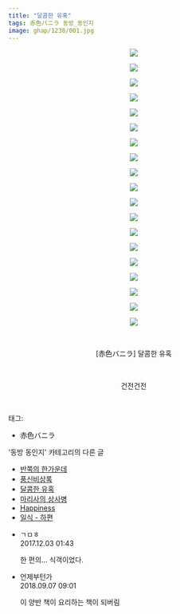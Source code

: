 ```yaml
---
title: "달콤한 유혹"
tags: 赤色バニラ 동방_동인지
image: ghap/1238/001.jpg
---
```

<div class="article">
<p style="text-align: center; clear: none; float: none;"><img src="{{ site.nasurl }}/ghap/1238/001.jpg"/></p>
<p style="text-align: center; clear: none; float: none;"><img src="{{ site.nasurl }}/ghap/1238/002.jpg"/></p>
<p style="text-align: center; clear: none; float: none;"><img src="{{ site.nasurl }}/ghap/1238/003.jpg"/></p>
<p style="text-align: center; clear: none; float: none;"><img src="{{ site.nasurl }}/ghap/1238/004.jpg"/></p>
<p style="text-align: center; clear: none; float: none;"><img src="{{ site.nasurl }}/ghap/1238/005.jpg"/></p>
<p style="text-align: center; clear: none; float: none;"><img src="{{ site.nasurl }}/ghap/1238/006.jpg"/></p>
<p style="text-align: center; clear: none; float: none;"><img src="{{ site.nasurl }}/ghap/1238/007.jpg"/></p>
<p style="text-align: center; clear: none; float: none;"><img src="{{ site.nasurl }}/ghap/1238/008.jpg"/></p>
<p style="text-align: center; clear: none; float: none;"><img src="{{ site.nasurl }}/ghap/1238/009.jpg"/></p>
<p style="text-align: center; clear: none; float: none;"><img src="{{ site.nasurl }}/ghap/1238/010.jpg"/></p>
<p style="text-align: center; clear: none; float: none;"><img src="{{ site.nasurl }}/ghap/1238/011.jpg"/></p>
<p style="text-align: center; clear: none; float: none;"><img src="{{ site.nasurl }}/ghap/1238/012.jpg"/></p>
<p style="text-align: center; clear: none; float: none;"><img src="{{ site.nasurl }}/ghap/1238/013.jpg"/></p>
<p style="text-align: center; clear: none; float: none;"><img src="{{ site.nasurl }}/ghap/1238/014.jpg"/></p>
<p style="text-align: center; clear: none; float: none;"><img src="{{ site.nasurl }}/ghap/1238/015.jpg"/></p>
<p style="text-align: center; clear: none; float: none;"><img src="{{ site.nasurl }}/ghap/1238/016.jpg"/></p>
<p style="text-align: center; clear: none; float: none;"><img src="{{ site.nasurl }}/ghap/1238/017.jpg"/></p>
<p style="text-align: center; clear: none; float: none;"><img src="{{ site.nasurl }}/ghap/1238/018.jpg"/></p>
<p style="text-align: center; clear: none; float: none;"><img src="{{ site.nasurl }}/ghap/1238/019.jpg"/></p>
<p style="text-align: center; clear: none; float: none;"><br/></p>
<p style="text-align: center; clear: none; float: none;">[赤色バニラ] 달콤한 유혹</p>
<p style="text-align: center; clear: none; float: none;"><br/></p>
<p style="text-align: center; clear: none; float: none;">건전건전</p>
<p><br/></p>
</div><div class="tagTrail">
<p>태그: </p>
<ul>
<li>赤色バニラ</li>
</ul>
</div><div class="another">
<p>'동방 동인지' 카테고리의 다른 글</p>
<ul>
<li><a href="/2016-07-30-ghap_1241">반쪽의 한가운데</a></li>
<li><a href="/2016-07-30-ghap_1240">풍신비상록</a></li>
<li><a href="/2016-07-30-ghap_1238">달콤한 유혹</a></li>
<li><a href="/2016-07-30-ghap_1237">마리사의 상사병</a></li>
<li><a href="/2016-07-30-ghap_1236">Happiness</a></li>
<li><a href="/2016-07-30-ghap_1235">일식 - 하편</a></li>
</ul>
</div><div class="cb_module cb_fluid">
<div class="cb_wrt cb_profile">
<div class="comment">
<ul>
<li class="cb_thumb_off" id="comment15143315">
<div class="cb_comment_area">
<div class="cb_info_area">
<div class="cb_section">
<span class="cb_nick_name">ㄱㅁㅎ</span>
</div>
<div class="cb_section">
<span class="cb_date">2017.12.03 01:43 </span>
</div>
</div>
<div class="cb_dsc_comment">
<p class="cb_dsc">
											한 편의... 식객이었다.
										</p>
</div>
</div></li>
<li class="cb_thumb_off" id="comment15327524">
<div class="cb_comment_area">
<div class="cb_info_area">
<div class="cb_section">
<span class="cb_nick_name">언제부턴가</span>
</div>
<div class="cb_section">
<span class="cb_date">2018.09.07 09:01 </span>
</div>
</div>
<div class="cb_dsc_comment">
<p class="cb_dsc">
											이 양반 책이 요리하는 책이 되버림
										</p>
</div>
</div></li>
</ul>
</div>
</div><!-- commentList close -->
</div>